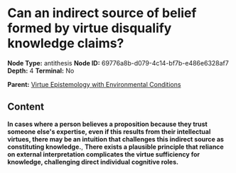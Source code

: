 # Can an indirect source of belief formed by virtue disqualify knowledge claims?

**Node Type:** antithesis
**Node ID:** 69776a8b-d079-4c14-bf7b-e486e6328af7
**Depth:** 4
**Terminal:** No

**Parent:** [Virtue Epistemology with Environmental Conditions](virtue-epistemology-with-environmental-conditions-synthesis-e3410a78-0440-4fff-8e85-3a16106dfd86.md)

## Content

**In cases where a person believes a proposition because they trust someone else's expertise, even if this results from their intellectual virtues, there may be an intuition that challenges this indirect source as constituting knowledge.**, **There exists a plausible principle that reliance on external interpretation complicates the virtue sufficiency for knowledge, challenging direct individual cognitive roles.**
